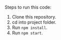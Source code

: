 Steps to run this code:

1. Clone this repository.
2. cd into project folder.
3. Run `npm install`.
4. Run `npm start`.